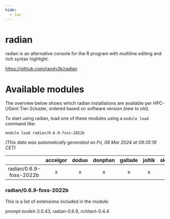 ```yaml
---
hide:
  - toc
---
```


radian
======


radian is an alternative console for the R program with multiline editing and rich syntax highlight.

https://github.com/randy3k/radian
# Available modules


The overview below shows which radian installations are available per HPC-UGent Tier-2cluster, ordered based on software version (new to old).

To start using radian, load one of these modules using a `module load` command like:

```shell
module load radian/0.6.9-foss-2022b
```

*(This data was automatically generated on Fri, 08 Mar 2024 at 09:35:19 CET)*  

| |accelgor|doduo|donphan|gallade|joltik|skitty|
| :---: | :---: | :---: | :---: | :---: | :---: | :---: |
|radian/0.6.9-foss-2022b|x|x|x|x|x|x|


### radian/0.6.9-foss-2022b

This is a list of extensions included in the module:

prompt-toolkit-3.0.43, radian-0.6.9, rchitect-0.4.4